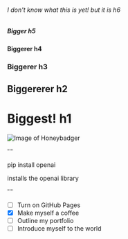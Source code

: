 ###### I don't know what this is yet! but it is h6
##### Bigger h5
#### Biggerer h4
### Biggerer h3
## Biggererer h2
# Biggest! h1
![Image of Honeybadger](https://images-wixmp-ed30a86b8c4ca887773594c2.wixmp.com/f/218bea81-06fd-44c1-836f-bc06220217d3/d8zst3t-4d9b8dec-e80c-4e5a-98aa-a78f0db4de22.png?token=eyJ0eXAiOiJKV1QiLCJhbGciOiJIUzI1NiJ9.eyJzdWIiOiJ1cm46YXBwOjdlMGQxODg5ODIyNjQzNzNhNWYwZDQxNWVhMGQyNmUwIiwiaXNzIjoidXJuOmFwcDo3ZTBkMTg4OTgyMjY0MzczYTVmMGQ0MTVlYTBkMjZlMCIsIm9iaiI6W1t7InBhdGgiOiJcL2ZcLzIxOGJlYTgxLTA2ZmQtNDRjMS04MzZmLWJjMDYyMjAyMTdkM1wvZDh6c3QzdC00ZDliOGRlYy1lODBjLTRlNWEtOThhYS1hNzhmMGRiNGRlMjIucG5nIn1dXSwiYXVkIjpbInVybjpzZXJ2aWNlOmZpbGUuZG93bmxvYWQiXX0.CqCaHEcueEybyprPfNdFUdDZ0w-SGsDm_SdVgqAECPU)

'''

pip install openai

installs the openai library

'''

- [ ] Turn on GitHub Pages
- [x] Make myself a coffee
- [ ] Outline my portfolio
- [ ] Introduce myself to the world
